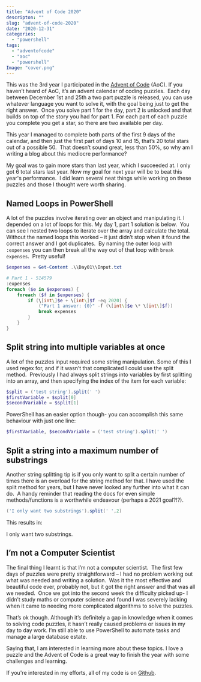 ```yaml
---
title: "Advent of Code 2020"
descripton: ""
slug: "advent-of-code-2020"
date: "2020-12-31"
categories:
  - "powershell"
tags:
  - "adventofcode"
  - "aoc"
  - "powershell"
Image: "cover.png"
---
```


This was the 3rd year I participated in the [Advent of Code](https://adventofcode.com/) (AoC). If you haven’t heard of AoC, it’s an advent calendar of coding puzzles.  Each day between December 1st and 25th a two part puzzle is released, you can use whatever language you want to solve it, with the goal being just to get the right answer.  Once you solve part 1 for the day, part 2 is unlocked and that builds on top of the story you had for part 1. For each part of each puzzle you complete you get a star, so there are two available per day.

This year I managed to complete both parts of the first 9 days of the calendar, and then just the first part of days 10 and 15, that’s 20 total stars out of a possible 50.  That doesn’t sound great, less than 50%, so why am I writing a blog about this mediocre performance?

My goal was to gain more stars than last year, which I succeeded at. I only got 6 total stars last year. Now my goal for next year will be to beat this year's performance.  I did learn several neat things while working on these puzzles and those I thought were worth sharing.

## Named Loops in PowerShell

A lot of the puzzles involve iterating over an object and manipulating it. I depended on a lot of loops for this. My day 1, part 1 solution is below.  You can see I nested two loops to iterate over the array and calculate the total. Without the named loops this worked – it just didn’t stop when it found the correct answer and I got duplicates.  By naming the outer loop with `:expenses` you can then break all the way out of that loop with `break expenses`.  Pretty useful!

```PowerShell
$expenses = Get-Content .\\Day01\\Input.txt

# Part 1 - 514579
:expenses
foreach ($e in $expenses) {
    foreach ($f in $expenses) {
        if (\[int\]$e + \[int\]$f -eq 2020) {
            ("Part 1 answer: {0}" -f (\[int\]$e \* \[int\]$f))
            break expenses
        }
    }
}
```

## Split string into multiple variables at once

A lot of the puzzles input required some string manipulation. Some of this I used regex for, and if it wasn’t that complicated I could use the split method.  Previously I had always split strings into variables by first splitting into an array, and then specifying the index of the item for each variable:

```PowerShell
$split = ('test string').split(' ')
$firstVariable = $split[0]
$secondVariable = $split[1]
```

PowerShell has an easier option though- you can accomplish this same behaviour with just one line:

```PowerShell
$firstVariable, $secondVariable = ('test string').split(' ')
```

## Split a string into a maximum number of substrings

Another string splitting tip is if you only want to split a certain number of times there is an overload for the string method for that. I have used the split method for years, but I have never looked any further into what it can do.  A handy reminder that reading the docs for even simple methods/functions is a worthwhile endeavour (perhaps a 2021 goal?!?).  

```PowerShell
('I only want two substrings').split(' ',2)
```

This results in:

I
only want two substrings.

## I’m not a Computer Scientist

The final thing I learnt is that I’m not a computer scientist.  The first few days of puzzles were pretty straightforward – I had no problem working out what was needed and writing a solution.  Was it the most effective and beautiful code ever, probably not, but it got the right answer and that was all we needed.  Once we got into the second week the difficulty picked up- I didn’t study maths or computer science and found I was severely lacking when it came to needing more complicated algorithms to solve the puzzles.

That’s ok though. Although it’s definitely a gap in knowledge when it comes to solving code puzzles, it hasn’t really caused problems or issues in my day to day work. I’m still able to use PowerShell to automate tasks and manage a large database estate.

Saying that, I am interested in learning more about these topics. I love a puzzle and the Advent of Code is a great way to finish the year with some challenges and learning.

If you're interested in my efforts, all of my code is on [Github](https://github.com/jpomfret/AdventOfCode2020).
